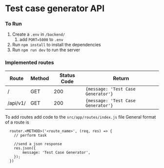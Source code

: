# Test case generator API

### To Run

1. Create a `.env` in `/backend/`
   1. add `PORT=5000` to `.env`
2. Run `npm install` to install the dependencies
3. Run `npm run dev` to run the server

### Implemented routes

| Route    | Method | Status Code | Return                             |
| -------- | ------ | ----------- | ---------------------------------- |
| /        | GET    | 200         | `{message: 'Test Case Generator'}` |
| /api/v1/ | GET    | 200         | `{message: 'Test Case Generator'}` |

To add routes add code to the `src/app/routes/index.js` file
General format of a route is

```
  router.<METHOD>('<route_name>', (req, res) => {
    // perform task

    //send a json response
  	res.json({
  		message: 'Test Case Generator',
  	});
  })
```
